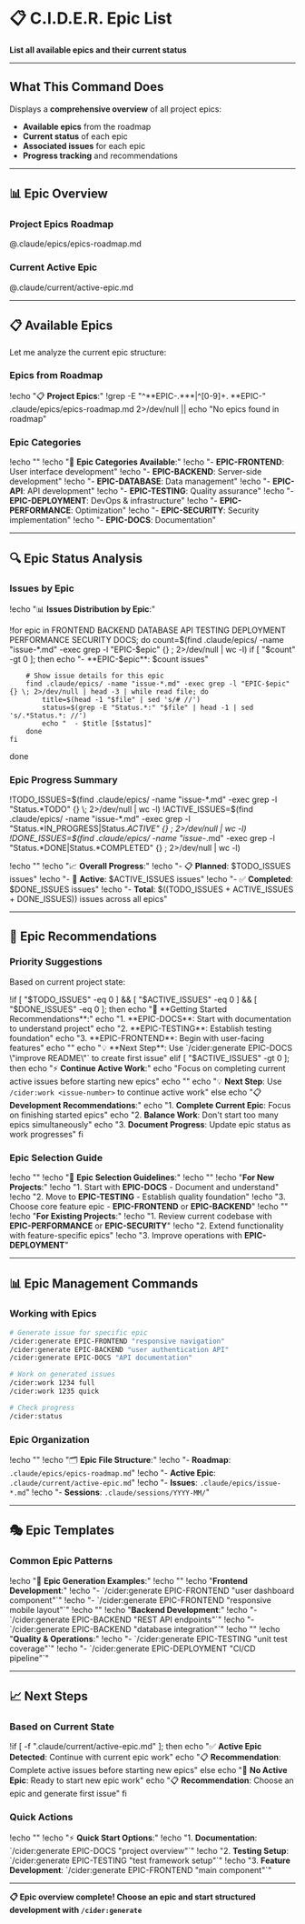 # 📋 C.I.D.E.R. Epic List

**List all available epics and their current status**

---

## What This Command Does

Displays a **comprehensive overview** of all project epics:
- **Available epics** from the roadmap
- **Current status** of each epic
- **Associated issues** for each epic
- **Progress tracking** and recommendations

---

## 📊 Epic Overview

### Project Epics Roadmap
@.claude/epics/epics-roadmap.md

### Current Active Epic
@.claude/current/active-epic.md

---

## 📋 Available Epics

Let me analyze the current epic structure:

### Epics from Roadmap
!echo "📋 **Project Epics**:"
!grep -E "^\*\*EPIC-.*\*\*|^[0-9]+\. \*\*EPIC-" .claude/epics/epics-roadmap.md 2>/dev/null || echo "No epics found in roadmap"

### Epic Categories
!echo ""
!echo "🎯 **Epic Categories Available**:"
!echo "- **EPIC-FRONTEND**: User interface development"
!echo "- **EPIC-BACKEND**: Server-side development"
!echo "- **EPIC-DATABASE**: Data management"
!echo "- **EPIC-API**: API development"
!echo "- **EPIC-TESTING**: Quality assurance"
!echo "- **EPIC-DEPLOYMENT**: DevOps & infrastructure"
!echo "- **EPIC-PERFORMANCE**: Optimization"
!echo "- **EPIC-SECURITY**: Security implementation"
!echo "- **EPIC-DOCS**: Documentation"

---

## 🔍 Epic Status Analysis

### Issues by Epic
!echo "📊 **Issues Distribution by Epic**:"

!for epic in FRONTEND BACKEND DATABASE API TESTING DEPLOYMENT PERFORMANCE SECURITY DOCS; do
    count=$(find .claude/epics/ -name "issue-*.md" -exec grep -l "EPIC-$epic" {} \; 2>/dev/null | wc -l)
    if [ "$count" -gt 0 ]; then
        echo "- **EPIC-$epic**: $count issues"

        # Show issue details for this epic
        find .claude/epics/ -name "issue-*.md" -exec grep -l "EPIC-$epic" {} \; 2>/dev/null | head -3 | while read file; do
            title=$(head -1 "$file" | sed 's/# //')
            status=$(grep -E "Status.*:" "$file" | head -1 | sed 's/.*Status.*: //')
            echo "  - $title [$status]"
        done
    fi
done

### Epic Progress Summary
!TODO_ISSUES=$(find .claude/epics/ -name "issue-*.md" -exec grep -l "Status.*TODO" {} \; 2>/dev/null | wc -l)
!ACTIVE_ISSUES=$(find .claude/epics/ -name "issue-*.md" -exec grep -l "Status.*IN_PROGRESS\|Status.*ACTIVE" {} \; 2>/dev/null | wc -l)
!DONE_ISSUES=$(find .claude/epics/ -name "issue-*.md" -exec grep -l "Status.*DONE\|Status.*COMPLETED" {} \; 2>/dev/null | wc -l)

!echo ""
!echo "📈 **Overall Progress**:"
!echo "- 📋 **Planned**: $TODO_ISSUES issues"
!echo "- 🔄 **Active**: $ACTIVE_ISSUES issues"
!echo "- ✅ **Completed**: $DONE_ISSUES issues"
!echo "- **Total**: $((TODO_ISSUES + ACTIVE_ISSUES + DONE_ISSUES)) issues across all epics"

---

## 🎯 Epic Recommendations

### Priority Suggestions
Based on current project state:

!if [ "$TODO_ISSUES" -eq 0 ] && [ "$ACTIVE_ISSUES" -eq 0 ] && [ "$DONE_ISSUES" -eq 0 ]; then
    echo "🚀 **Getting Started Recommendations**:"
    echo "1. **EPIC-DOCS**: Start with documentation to understand project"
    echo "2. **EPIC-TESTING**: Establish testing foundation"
    echo "3. **EPIC-FRONTEND**: Begin with user-facing features"
    echo ""
    echo "💡 **Next Step**: Use `/cider:generate EPIC-DOCS \"improve README\"` to create first issue"
elif [ "$ACTIVE_ISSUES" -gt 0 ]; then
    echo "⚡ **Continue Active Work**:"
    echo "Focus on completing current active issues before starting new epics"
    echo ""
    echo "💡 **Next Step**: Use `/cider:work <issue-number>` to continue active work"
else
    echo "📋 **Development Recommendations**:"
    echo "1. **Complete Current Epic**: Focus on finishing started epics"
    echo "2. **Balance Work**: Don't start too many epics simultaneously"
    echo "3. **Document Progress**: Update epic status as work progresses"
fi

### Epic Selection Guide
!echo ""
!echo "🎯 **Epic Selection Guidelines**:"
!echo ""
!echo "**For New Projects**:"
!echo "1. Start with **EPIC-DOCS** - Document and understand"
!echo "2. Move to **EPIC-TESTING** - Establish quality foundation"
!echo "3. Choose core feature epic - **EPIC-FRONTEND** or **EPIC-BACKEND**"
!echo ""
!echo "**For Existing Projects**:"
!echo "1. Review current codebase with **EPIC-PERFORMANCE** or **EPIC-SECURITY**"
!echo "2. Extend functionality with feature-specific epics"
!echo "3. Improve operations with **EPIC-DEPLOYMENT**"

---

## 📊 Epic Management Commands

### Working with Epics
```bash
# Generate issue for specific epic
/cider:generate EPIC-FRONTEND "responsive navigation"
/cider:generate EPIC-BACKEND "user authentication API"
/cider:generate EPIC-DOCS "API documentation"

# Work on generated issues
/cider:work 1234 full
/cider:work 1235 quick

# Check progress
/cider:status
```

### Epic Organization
!echo ""
!echo "🗂️ **Epic File Structure**:"
!echo "- **Roadmap**: `.claude/epics/epics-roadmap.md`"
!echo "- **Active Epic**: `.claude/current/active-epic.md`"
!echo "- **Issues**: `.claude/epics/issue-*.md`"
!echo "- **Sessions**: `.claude/sessions/YYYY-MM/`"

---

## 🎭 Epic Templates

### Common Epic Patterns
!echo "📝 **Epic Generation Examples**:"
!echo ""
!echo "**Frontend Development**:"
!echo "- \`/cider:generate EPIC-FRONTEND \"user dashboard component\"\`"
!echo "- \`/cider:generate EPIC-FRONTEND \"responsive mobile layout\"\`"
!echo ""
!echo "**Backend Development**:"
!echo "- \`/cider:generate EPIC-BACKEND \"REST API endpoints\"\`"
!echo "- \`/cider:generate EPIC-BACKEND \"database integration\"\`"
!echo ""
!echo "**Quality & Operations**:"
!echo "- \`/cider:generate EPIC-TESTING \"unit test coverage\"\`"
!echo "- \`/cider:generate EPIC-DEPLOYMENT \"CI/CD pipeline\"\`"

---

## 📈 Next Steps

### Based on Current State
!if [ -f ".claude/current/active-epic.md" ]; then
    echo "✅ **Active Epic Detected**: Continue with current epic work"
    echo "📋 **Recommendation**: Complete active issues before starting new epics"
else
    echo "🚀 **No Active Epic**: Ready to start new epic work"
    echo "📋 **Recommendation**: Choose an epic and generate first issue"
fi

### Quick Actions
!echo ""
!echo "⚡ **Quick Start Options**:"
!echo "1. **Documentation**: \`/cider:generate EPIC-DOCS \"project overview\"\`"
!echo "2. **Testing Setup**: \`/cider:generate EPIC-TESTING \"test framework setup\"\`"
!echo "3. **Feature Development**: \`/cider:generate EPIC-FRONTEND \"main component\"\`"

---

**📋 Epic overview complete! Choose an epic and start structured development with `/cider:generate`**